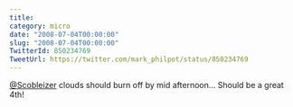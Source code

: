 ```yaml
---
title: 
category: micro
date: "2008-07-04T00:00:00"
slug: "2008-07-04T00:00:00"
TwitterId: 850234769
TweetUrl: https://twitter.com/mark_philpot/status/850234769
---
```


[@Scobleizer](https://twitter.com/Scobleizer) clouds should burn off by mid
afternoon... Should be a great 4th!

